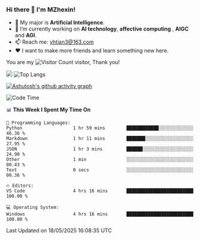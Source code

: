 ### Hi there 👋 I'm MZhexin!

- 💬 My major is **Artificial Intelligence**.
- 🔭 I’m currently working on **AI technology**, **affective computing** , **AIGC** and **AGI**.
- 📫 Reach me: <yhtian3@163.com>
- :heart: I want to make more friends and learn something new here.

You are my ![Visitor Count](https://profile-counter.glitch.me/MZhexin/count.svg) visitor, Thank you!

 ![](https://github-readme-stats.vercel.app/api?username=MZhexin&show_icons=true&theme=transparent) ![Top Langs](https://github-readme-stats.vercel.app/api/top-langs/?username=MZhexin&layout=compact&theme=tokyonight) 

[![Ashutosh's github activity graph](https://github-readme-activity-graph.vercel.app/graph?username=MZhexin)](https://github.com/ashutosh00710/github-readme-activity-graph)



<!--START_SECTION:waka-->
![Code Time](http://img.shields.io/badge/Code%20Time-396%20hrs%207%20mins-blue)

📊 **This Week I Spent My Time On** 

```text
💬 Programming Languages: 
Python                   1 hr 59 mins        ████████████░░░░░░░░░░░░░   46.36 % 
Markdown                 1 hr 11 mins        ███████░░░░░░░░░░░░░░░░░░   27.95 % 
JSON                     1 hr 3 mins         ██████░░░░░░░░░░░░░░░░░░░   24.90 % 
Other                    1 min               ░░░░░░░░░░░░░░░░░░░░░░░░░   00.43 % 
Text                     0 secs              ░░░░░░░░░░░░░░░░░░░░░░░░░   00.36 % 

🔥 Editors: 
VS Code                  4 hrs 16 mins       █████████████████████████   100.00 % 

💻 Operating System: 
Windows                  4 hrs 16 mins       █████████████████████████   100.00 % 
```


 Last Updated on 18/05/2025 16:08:35 UTC
<!--END_SECTION:waka-->


